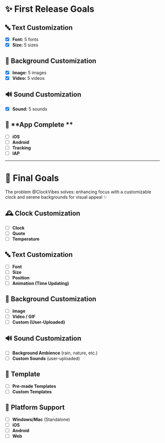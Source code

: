 # ✨ **First Release Goals**

## 🔤 **Text Customization**
- [X] **Font:** 5 fonts  
- [X] **Size:** 5 sizes  

## 🎨 **Background Customization**
- [X] **Image:** 5 images  
- [X] **Video:** 5 videos  

## 🔊 **Sound Customization**
- [X] **Sound:** 5 sounds  

## 📱 **App Complete **
- [ ] **iOS**  
- [ ] **Android**
- [ ] **Tracking**
- [ ] **IAP**

 _______________________________________
 
# 🏁 **Final Goals**

The problem @ClockVibes solves: enhancing focus with a customizable clock and serene backgrounds for visual appeal ✨

## 🕰️ **Clock Customization**  
- [ ] **Clock**  
- [ ] **Quote**  
- [ ] **Temperature**  

## 🔤 **Text Customization**  
- [ ] **Font**  
- [ ] **Size**  
- [ ] **Position**  
- [ ] **Animation (Time Updating)**  

## 🎨 **Background Customization**  
- [ ] **Image**  
- [ ] **Video / GIF**  
- [ ] **Custom (User-Uploaded)**  

## 🔊 **Sound Customization**  
- [ ] **Background Ambience** (rain, nature, etc.)  
- [ ] **Custom Sounds** (user-uploaded)  

## 👘 **Template**  
- [ ] **Pre-made Templates**  
- [ ] **Custom Templates**  

## 📱 **Platform Support**  
- [ ] **Windows/Mac** (Standalone)  
- [ ] **iOS**  
- [ ] **Android**  
- [ ] **Web**  
